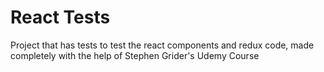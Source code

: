 # React Tests

Project that has tests to test the react components and redux code, made completely with the help of Stephen Grider's Udemy Course

